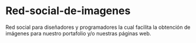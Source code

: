# Red-social-de-imagenes
Red social para diseñadores y programadores la cual facilita la obtención de imágenes para nuestro portafolio y/o nuestras páginas web.
